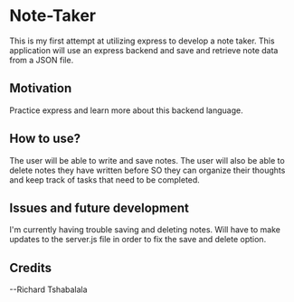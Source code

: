 # Note-Taker

This is my first attempt at utilizing express to develop a note taker. This application will use an express backend and save and retrieve note data from a JSON file.
 

## Motivation

Practice express and learn more about this backend language.

## How to use? 

The user will be able to write and save notes. The user will also be able to delete notes they have written before
SO they can organize their thoughts and keep track of tasks that need to be completed.


## Issues and future development

I'm currently having trouble saving and deleting notes.  Will have to make updates to the server.js file in order to fix the save and delete option.

## Credits

--Richard Tshabalala